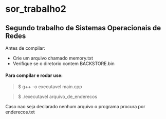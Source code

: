 # sor_trabalho2

## Segundo trabalho de Sistemas Operacionais de Redes

Antes de compilar:
- Crie um arquivo chamado memory.txt
- Verifique se o diretorio contem BACKSTORE.bin

#### Para compilar e rodar use:

> $ g++ -o executavel main.cpp

> $ ./executavel arquivo_de_enderecos

Caso nao seja declarado nenhum arquivo o programa procura por enderecos.txt
